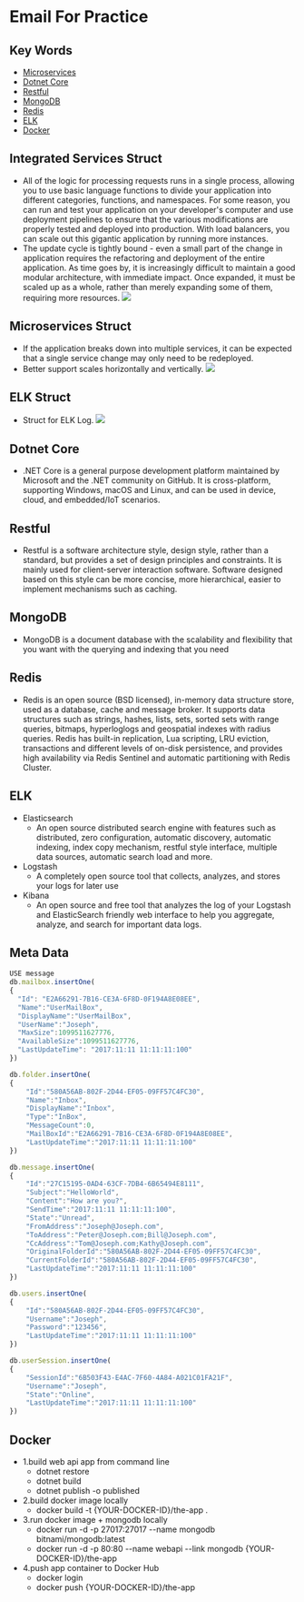 Email For Practice
====================

## Key Words
* [Microservices](https://www.martinfowler.com/articles/microservices.html)
* [Dotnet Core](https://dotnet.github.io/)
* [Restful](http://www.runoob.com/w3cnote/restful-architecture.html)
* [MongoDB](https://www.mongodb.com/download-center)
* [Redis](https://redis.io/)
* [ELK](https://www.elastic.co/)
* [Docker](https://www.docker.com/)


## Integrated Services Struct
* All of the logic for processing requests runs in a single process, allowing you to use basic language functions to divide your application into different categories, functions, and namespaces. For some reason, you can run and test your application on your developer's computer and use deployment pipelines to ensure that the various modifications are properly tested and deployed into production. With load balancers, you can scale out this gigantic application by running more instances.
* The update cycle is tightly bound - even a small part of the change in application requires the refactoring and deployment of the entire application. As time goes by, it is increasingly difficult to maintain a good modular architecture, with immediate impact. Once expanded, it must be scaled up as a whole, rather than merely expanding some of them, requiring more resources.
<img src="info/Integrated Services.png"><img/>

## Microservices Struct
* If the application breaks down into multiple services, it can be expected that a single service change may only need to be redeployed.
* Better support scales horizontally and vertically.
<img src="info/Microservices.png"><img/>

## ELK Struct
* Struct for ELK Log.
<img src="info/Struct1.png"><img/>


## Dotnet Core       
* .NET Core is a general purpose development platform maintained by Microsoft and the .NET community on GitHub. It is cross-platform, supporting Windows, macOS and Linux, and can be used in device, cloud, and embedded/IoT scenarios.

## Restful       
* Restful is a software architecture style, design style, rather than a standard, but provides a set of design principles and constraints. It is mainly used for client-server interaction software. Software designed based on this style can be more concise, more hierarchical, easier to implement mechanisms such as caching.

## MongoDB        
* MongoDB is a document database with the scalability and flexibility that you want with the querying and indexing that you need

## Redis      
* Redis is an open source (BSD licensed), in-memory data structure store, used as a database, cache and message broker. It supports data structures such as strings, hashes, lists, sets, sorted sets with range queries, bitmaps, hyperloglogs and geospatial indexes with radius queries. Redis has built-in replication, Lua scripting, LRU eviction, transactions and different levels of on-disk persistence, and provides high availability via Redis Sentinel and automatic partitioning with Redis Cluster.

## ELK
* Elasticsearch
	* An open source distributed search engine with features such as distributed, zero configuration, automatic discovery, automatic indexing, index copy mechanism, restful style interface, multiple data sources, automatic search load and more.
* Logstash
	* A completely open source tool that collects, analyzes, and stores your logs for later use
* Kibana 
	* An open source and free tool that analyzes the log of your Logstash and ElasticSearch friendly web interface to help you aggregate, analyze, and search for important data logs.

## Meta Data

```javascript
USE message
db.mailbox.insertOne(
{
  "Id": "E2A66291-7B16-CE3A-6F8D-0F194A8E08EE",
  "Name":"UserMailBox",
  "DisplayName":"UserMailBox",
  "UserName":"Joseph",
  "MaxSize":1099511627776,
  "AvailableSize":1099511627776,
  "LastUpdateTime": "2017:11:11 11:11:11:100"
})

db.folder.insertOne(
{
    "Id":"580A56AB-802F-2D44-EF05-09FF57C4FC30",
    "Name":"Inbox",
    "DisplayName":"Inbox",
    "Type":"InBox",
    "MessageCount":0,
    "MailBoxId":"E2A66291-7B16-CE3A-6F8D-0F194A8E08EE",
    "LastUpdateTime":"2017:11:11 11:11:11:100"
})

db.message.insertOne(
{
    "Id":"27C15195-0AD4-63CF-7DB4-6B65494E8111",
    "Subject":"HelloWorld",
    "Content":"How are you?",
    "SendTime":"2017:11:11 11:11:11:100",
    "State":"Unread",
    "FromAddress":"Joseph@Joseph.com",
    "ToAddress":"Peter@Joseph.com;Bill@Joseph.com",
    "CcAddress":"Tom@Joseph.com;Kathy@Joseph.com",
    "OriginalFolderId":"580A56AB-802F-2D44-EF05-09FF57C4FC30",
    "CurrentFolderId":"580A56AB-802F-2D44-EF05-09FF57C4FC30",
    "LastUpdateTime":"2017:11:11 11:11:11:100"
})

db.users.insertOne(
{
    "Id":"580A56AB-802F-2D44-EF05-09FF57C4FC30",
    "Username":"Joseph",
    "Password":"123456",
    "LastUpdateTime":"2017:11:11 11:11:11:100"
})

db.userSession.insertOne(
{
    "SessionId":"6B503F43-E4AC-7F60-4A84-A021C01FA21F",
    "Username":"Joseph",
    "State":"Online",
    "LastUpdateTime":"2017:11:11 11:11:11:100"
})

```

## Docker
* 1.build web api app from command line
	* dotnet restore
	* dotnet build
	* dotnet publish -o published
* 2.build docker image locally
	* docker build -t {YOUR-DOCKER-ID}/the-app .
* 3.run docker image + mongodb locally
	* docker run -d -p 27017:27017 --name mongodb bitnami/mongodb:latest
	* docker run -d -p 80:80 --name webapi --link mongodb {YOUR-DOCKER-ID}/the-app
* 4.push app container to Docker Hub
	* docker login
	* docker push {YOUR-DOCKER-ID}/the-app